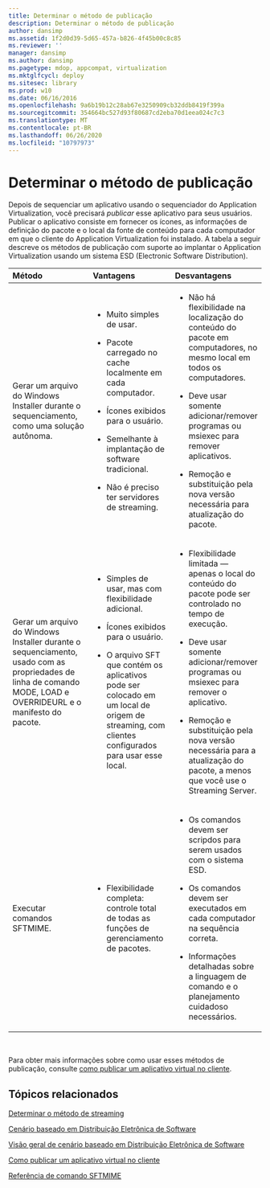 ```yaml
---
title: Determinar o método de publicação
description: Determinar o método de publicação
author: dansimp
ms.assetid: 1f2d0d39-5d65-457a-b826-4f45b00c8c85
ms.reviewer: ''
manager: dansimp
ms.author: dansimp
ms.pagetype: mdop, appcompat, virtualization
ms.mktglfcycl: deploy
ms.sitesec: library
ms.prod: w10
ms.date: 06/16/2016
ms.openlocfilehash: 9a6b19b12c28ab67e3250909cb32ddb8419f399a
ms.sourcegitcommit: 354664bc527d93f80687cd2eba70d1eea024c7c3
ms.translationtype: MT
ms.contentlocale: pt-BR
ms.lasthandoff: 06/26/2020
ms.locfileid: "10797973"
---
```

# Determinar o método de publicação


Depois de sequenciar um aplicativo usando o sequenciador do Application Virtualization, você precisará *publicar* esse aplicativo para seus usuários. Publicar o aplicativo consiste em fornecer os ícones, as informações de definição do pacote e o local da fonte de conteúdo para cada computador em que o cliente do Application Virtualization foi instalado. A tabela a seguir descreve os métodos de publicação com suporte ao implantar o Application Virtualization usando um sistema ESD (Electronic Software Distribution).

<table>
<colgroup>
<col width="33%" />
<col width="33%" />
<col width="33%" />
</colgroup>
<thead>
<tr class="header">
<th align="left">Método</th>
<th align="left">Vantagens</th>
<th align="left">Desvantagens</th>
</tr>
</thead>
<tbody>
<tr class="odd">
<td align="left"><p>Gerar um arquivo do Windows Installer durante o sequenciamento, como uma solução autônoma.</p></td>
<td align="left"><ul>
<li><p>Muito simples de usar.</p></li>
<li><p>Pacote carregado no cache localmente em cada computador.</p></li>
<li><p>Ícones exibidos para o usuário.</p></li>
<li><p>Semelhante à implantação de software tradicional.</p></li>
<li><p>Não é preciso ter servidores de streaming.</p></li>
</ul></td>
<td align="left"><ul>
<li><p>Não há flexibilidade na localização do conteúdo do pacote em computadores, no mesmo local em todos os computadores.</p></li>
<li><p>Deve usar somente adicionar/remover programas ou msiexec para remover aplicativos.</p></li>
<li><p>Remoção e substituição pela nova versão necessária para atualização do pacote.</p></li>
</ul></td>
</tr>
<tr class="even">
<td align="left"><p>Gerar um arquivo do Windows Installer durante o sequenciamento, usado com as propriedades de linha de comando MODE, LOAD e OVERRIDEURL e o manifesto do pacote.</p></td>
<td align="left"><ul>
<li><p>Simples de usar, mas com flexibilidade adicional.</p></li>
<li><p>Ícones exibidos para o usuário.</p></li>
<li><p>O arquivo SFT que contém os aplicativos pode ser colocado em um local de origem de streaming, com clientes configurados para usar esse local.</p></li>
</ul></td>
<td align="left"><ul>
<li><p>Flexibilidade limitada — apenas o local do conteúdo do pacote pode ser controlado no tempo de execução.</p></li>
<li><p>Deve usar somente adicionar/remover programas ou msiexec para remover o aplicativo.</p></li>
<li><p>Remoção e substituição pela nova versão necessária para a atualização do pacote, a menos que você use o Streaming Server.</p></li>
</ul></td>
</tr>
<tr class="odd">
<td align="left"><p>Executar comandos SFTMIME.</p></td>
<td align="left"><ul>
<li><p>Flexibilidade completa: controle total de todas as funções de gerenciamento de pacotes.</p></li>
</ul></td>
<td align="left"><ul>
<li><p>Os comandos devem ser scripdos para serem usados com o sistema ESD.</p></li>
<li><p>Os comandos devem ser executados em cada computador na sequência correta.</p></li>
<li><p>Informações detalhadas sobre a linguagem de comando e o planejamento cuidadoso necessários.</p></li>
</ul></td>
</tr>
</tbody>
</table>

 

Para obter mais informações sobre como usar esses métodos de publicação, consulte [como publicar um aplicativo virtual no cliente](how-to-publish-a-virtual-application-on-the-client.md).

## Tópicos relacionados


[Determinar o método de streaming](determine-your-streaming-method.md)

[Cenário baseado em Distribuição Eletrônica de Software](electronic-software-distribution-based-scenario.md)

[Visão geral de cenário baseado em Distribuição Eletrônica de Software](electronic-software-distribution-based-scenario-overview.md)

[Como publicar um aplicativo virtual no cliente](how-to-publish-a-virtual-application-on-the-client.md)

[Referência de comando SFTMIME](sftmime--command-reference.md)

 

 





